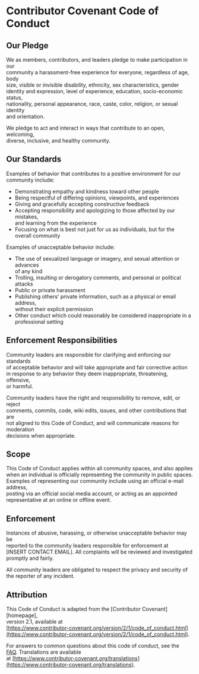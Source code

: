 # Contributor Covenant Code of Conduct

## Our Pledge

We as members, contributors, and leaders pledge to make participation in our  
community a harassment-free experience for everyone, regardless of age, body  
size, visible or invisible disability, ethnicity, sex characteristics, gender  
identity and expression, level of experience, education, socio-economic status,  
nationality, personal appearance, race, caste, color, religion, or sexual identity  
and orientation.

We pledge to act and interact in ways that contribute to an open, welcoming,  
diverse, inclusive, and healthy community.

## Our Standards

Examples of behavior that contributes to a positive environment for our  
community include:

- Demonstrating empathy and kindness toward other people
- Being respectful of differing opinions, viewpoints, and experiences
- Giving and gracefully accepting constructive feedback
- Accepting responsibility and apologizing to those affected by our mistakes,  
  and learning from the experience
- Focusing on what is best not just for us as individuals, but for the  
  overall community

Examples of unacceptable behavior include:

- The use of sexualized language or imagery, and sexual attention or advances  
  of any kind
- Trolling, insulting or derogatory comments, and personal or political attacks
- Public or private harassment
- Publishing others’ private information, such as a physical or email address,  
  without their explicit permission
- Other conduct which could reasonably be considered inappropriate in a  
  professional setting

## Enforcement Responsibilities

Community leaders are responsible for clarifying and enforcing our standards  
of acceptable behavior and will take appropriate and fair corrective action  
in response to any behavior they deem inappropriate, threatening, offensive,  
or harmful.

Community leaders have the right and responsibility to remove, edit, or reject  
comments, commits, code, wiki edits, issues, and other contributions that are  
not aligned to this Code of Conduct, and will communicate reasons for moderation  
decisions when appropriate.

## Scope

This Code of Conduct applies within all community spaces, and also applies  
when an individual is officially representing the community in public spaces.  
Examples of representing our community include using an official e-mail address,  
posting via an official social media account, or acting as an appointed  
representative at an online or offline event.

## Enforcement

Instances of abusive, harassing, or otherwise unacceptable behavior may be  
reported to the community leaders responsible for enforcement at  
[INSERT CONTACT EMAIL]. All complaints will be reviewed and investigated  
promptly and fairly.

All community leaders are obligated to respect the privacy and security of  
the reporter of any incident.

## Attribution

This Code of Conduct is adapted from the [Contributor Covenant][homepage],  
version 2.1, available at  
[https://www.contributor-covenant.org/version/2/1/code_of_conduct.html](https://www.contributor-covenant.org/version/2/1/code_of_conduct.html).

For answers to common questions about this code of conduct, see the  
[FAQ](https://www.contributor-covenant.org/faq). Translations are available  
at [https://www.contributor-covenant.org/translations](https://www.contributor-covenant.org/translations).
